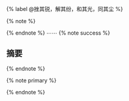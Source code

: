 {% label @挫其锐，解其纷，和其光，同其尘 %}

{% note %}

{% endnote %}
⋯⋯
{% note success %}
## 摘要

{% endnote %}

{% note primary %}

{% endnote %}

